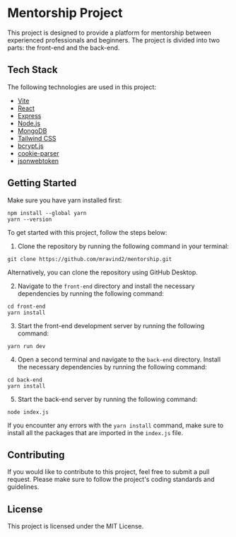 # Mentorship Project

This project is designed to provide a platform for mentorship between experienced professionals and beginners. The project is divided into two parts: the front-end and the back-end.

## Tech Stack

The following technologies are used in this project:

- [Vite](https://vitejs.dev/)
- [React](https://reactjs.org/)
- [Express](https://expressjs.com/)
- [Node.js](https://nodejs.org/)
- [MongoDB](https://www.mongodb.com/)
- [Tailwind CSS](https://tailwindcss.com/)
- [bcrypt.js](https://www.npmjs.com/package/bcrypt)
- [cookie-parser](https://www.npmjs.com/package/cookie-parser)
- [jsonwebtoken](https://www.npmjs.com/package/jsonwebtoken)

## Getting Started

Make sure you have yarn installed first:
```
npm install --global yarn
yarn --version
```

To get started with this project, follow the steps below:

1. Clone the repository by running the following command in your terminal:

``` 
git clone https://github.com/mravind2/mentorship.git 
```
 
 Alternatively, you can clone the repository using GitHub Desktop.

2. Navigate to the `front-end` directory and install the necessary dependencies by running the following command:

 ```
 cd front-end 
 yarn install 
 ```

3. Start the front-end development server by running the following command:

 ```
 yarn run dev
 ```

4. Open a second terminal and navigate to the `back-end` directory. Install the necessary dependencies by running the following command:

 ```
 cd back-end
 yarn install
 ```

5. Start the back-end server by running the following command:

 ```
 node index.js
 ```

 If you encounter any errors with the `yarn install` command, make sure to install all the packages that are imported in the `index.js` file.

## Contributing

If you would like to contribute to this project, feel free to submit a pull request. Please make sure to follow the project's coding standards and guidelines.

## License

This project is licensed under the MIT License.
